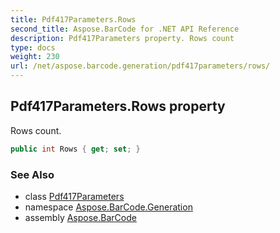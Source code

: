 ```yaml
---
title: Pdf417Parameters.Rows
second_title: Aspose.BarCode for .NET API Reference
description: Pdf417Parameters property. Rows count
type: docs
weight: 230
url: /net/aspose.barcode.generation/pdf417parameters/rows/
---
```

## Pdf417Parameters.Rows property

Rows count.

```csharp
public int Rows { get; set; }
```

### See Also

* class [Pdf417Parameters](../)
* namespace [Aspose.BarCode.Generation](../../../aspose.barcode.generation/)
* assembly [Aspose.BarCode](../../../)


